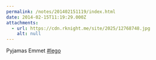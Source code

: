 ```yaml
---
permalink: /notes/201402151119/index.html
date: 2014-02-15T11:19:29.000Z
attachments:
  - url: https://cdn.rknight.me/site/2025/12768748.jpg
    alt: null
---
```


Pyjamas Emmet <a href="https://pixelfed.social/discover/tags/lego?src=hash" title="#lego" class="u-url hashtag" rel="external nofollow noopener">#lego</a>
